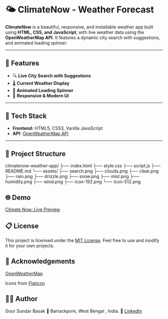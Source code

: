 # 🌤️ ClimateNow - Weather Forecast

**ClimateNow** is a beautiful, responsive, and installable weather app built using **HTML, CSS, and JavaScript**, with live weather data using the **OpenWeatherMap API**. It features a dynamic city search with suggestions, and animated loading spinner.

---

## 🚀 Features

- 🔍 **Live City Search with Suggestions**
- 🌡️ **Current Weather Display**
- 🔄 **Animated Loading Spinner**
- 🎨 **Responsive & Modern UI**

---

## 🔧 Tech Stack

- **Frontend:** HTML5, CSS3, Vanilla JavaScript
- **API:** [OpenWeatherMap API](https://openweathermap.org/api)

---

## 📂 Project Structure

climatenow-weather-app/
├── index.html
├── style.css
├── script.js
├── README.md
└── assets/
    ├── search.png
    ├── clouds.png
    ├── clear.png
    ├── rain.png
    ├── drizzle.png
    ├── snow.png
    ├── mist.png
    ├── humidity.png
    ├── wind.png
    ├── icon-192.png
    └── icon-512.png

## 🌐 Demo

[Climate Now: Live Preview](https://gourgit.github.io/Climate-Now/)

## 📋 License

This project is licensed under the [MIT License](LICENSE).
Feel free to use and modify it for your own projects.

## 🙌 Acknowledgements

[OpenWeatherMap](https://openweathermap.org/)
  
Icons from [Flaticon](https://www.flaticon.com/)

## 👨‍💻 Author

Gour Sundar Basak
📍 Barrackpore, West Bengal , India.
🔗 [LinkedIn](https://www.linkedin.com/in/gour-sundar-basak-679696340/)
